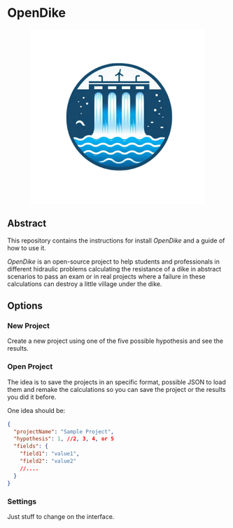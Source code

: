 # OpenDike

<p align="center">
  <img src="./assets/logo.png" alt="OpenDike" width="400">
</p>


## Abstract

This repository contains the instructions for install *OpenDike* and a guide of how to use it.

*OpenDike* is an open-source project to help students and professionals in different hidraulic problems calculating the resistance of a dike in abstract scenarios to pass an exam or in real projects where a failure in these calculations can destroy a little village under the dike.


## Options

### New Project

Create a new project using one of the five possible hypothesis and see the results.

### Open Project

The idea is to save the projects in an specific format, possible JSON to load them and remake the calculations so you can save the project or the results you did it before.

One idea should be:

```json
{
  "projectName": "Sample Project",
  "hypothesis": 1, //2, 3, 4, or 5
  "fields": {
    "field1": "value1",
    "field2": "value2"
    //....
  }
}
```

### Settings

Just stuff to change on the interface.
